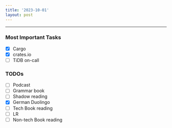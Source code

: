 ```yaml
---
title: '2023-10-01'
layout: post
---
```


---

### Most Important Tasks

- [x] Cargo
- [x] crates.io
- [ ] TiDB on-call

### TODOs

- [ ] Podcast
- [ ] Grammar book
- [ ] Shadow reading
- [x] German Duolingo
- [ ] Tech Book reading
- [ ] LR
- [ ] Non-tech Book reading
